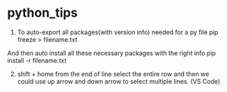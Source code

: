 # python_tips

1. To auto-export all packages(with version info) needed for a py file
pip freeze > filename.txt

And then auto install all these necessary packages with the right info
pip install -r filename.txt

2. shift + home from the end of line select the entire row and then we could use up arrow and down arrow to select multiple lines. (VS Code)
